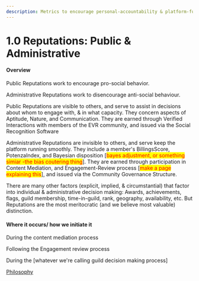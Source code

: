 ```yaml
---
description: Metrics to encourage personal-accountability & platform-functionality.
---
```


# 1.0 Reputations: Public & Administrative

#### Overview

Public Reputations work to encourage pro-social behavior.&#x20;

Administrative Reputations work to disencourage anti-social behaviour.&#x20;

Public Reputations are visible to others, and serve to assist in decisions about whom to engage with, & in what capacity. They concern aspects of Aptitude, Nature, and Communication. They are earned through Verified Interactions with members of the EVR community, and issued via the Social Recognition Software

Administrative Reputations are invisible to others, and serve keep the platform running smoothly. They include a member's BillingsScore, PotenzaIndex, and Bayesian disposition \[<mark style="color:red;">bayes adjustment, or something simiar -the bias coutering thing</mark>]. They are earned through participation in Content Mediation, and Engagement-Review process \[<mark style="color:red;">make a page explaining this</mark>], and issued via the Community Governance Structure.

There are many other factors (explicit, implied, & circumstantial) that factor into individual & administrative decision making: Awards, achievements, flags, guild membership, time-in-guild, rank, geography, availability, etc. But Reputations are the most meritocratic (and we believe most valuable) distinction.

#### Where it occurs/ how we initiate it

During the content mediation process

Following the Engagement review process

During the \[whatever we're calling guild decision making process]

[Philosophy](../../white-paper/1.0-reputations-public-and-administrative/)
